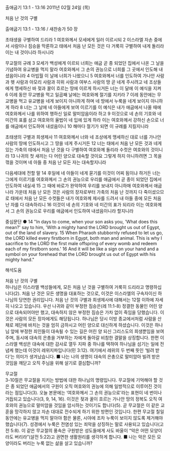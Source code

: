 출애굽기 13:1 - 13:16 
2011년 02월 24일 (목)

처음 난 것의 구별



출애굽기 13:1 - 13:16 / 새찬송가 50 장


초태생을 구별하여 드리라
1 여호와께서 모세에게 일러 이르시되 2 이스라엘 자손 중에서 사람이나 짐승을 막론하고 태에서 처음 난 모든 것은 다 거룩히 구별하여 내게 돌리라 이는 내 것이니라 하시니라  

무교절의 규례
3 모세가 백성에게 이르되 너희는 애굽 곧 종 되었던 집에서 나온 그 날을 기념하여 유교병을 먹지 말라 여호와께서 그 손의 권능으로 너희를 그 곳에서 인도해 내셨음이니라 4 아빕월 이 날에 너희가 나왔으니 5 여호와께서 너를 인도하여 가나안 사람과 헷 사람과 아모리 사람과 히위 사람과 여부스 사람의 땅 곧 네게 주시려고 네 조상들에게 맹세하신 바 젖과 꿀이 흐르는 땅에 이르게 하시거든 너는 이 달에 이 예식을 지켜 6 이레 동안 무교병을 먹고 일곱째 날에는 여호와께 절기를 지키라 7 이레 동안에는 무교병을 먹고 유교병을 네게 보이지 아니하게 하며 네 땅에서 누룩을 네게 보이지 아니하게 하라 8 너는 그 날에 네 아들에게 보여 이르기를 이 예식은 내가 애굽에서 나올 때에 여호와께서 나를 위하여 행하신 일로 말미암음이라 하고 9 이것으로 네 손의 기호와 네 미간의 표를 삼고 여호와의 율법이 네 입에 있게 하라 이는 여호와께서 강하신 손으로 너를 애굽에서 인도하여 내셨음이니 10 해마다 절기가 되면 이 규례를 지킬지니라

초태생의 구별과 희생제사
11 여호와께서 너와 네 조상에게 맹세하신 대로 너를 가나안 사람의 땅에 인도하시고 그 땅을 네게 주시거든 12 너는 태에서 처음 난 모든 것과 네게 있는 가축의 태에서 처음 난 것을 다 구별하여 여호와께 돌리라 수컷은 여호와의 것이니라 13 나귀의 첫 새끼는 다 어린 양으로 대속할 것이요 그렇게 하지 아니하려면 그 목을 꺾을 것이며 네 아들 중 처음 난 모든 자는 대속할지니라 

다음세대에 전할 말
14 후일에 네 아들이 네게 묻기를 이것이 어찌 됨이냐 하거든 너는 그에게 이르기를 여호와께서 그 손의 권능으로 우리를 애굽에서 곧 종이 되었던 집에서 인도하여 내실새 15 그 때에 바로가 완악하여 우리를 보내지 아니하매 여호와께서 애굽 나라 가운데 처음 난 모든 것은 사람의 장자로부터 가축의 처음 난 것까지 다 죽이셨으므로 태에서 처음 난 모든 수컷들은 내가 여호와께 제사를 드려서 내 아들 중에 모든 처음 난 자를 다 대속하리니 16 이것이 네 손의 기호와 네 미간의 표가 되리라 이는 여호와께서 그 손의 권능으로 우리를 애굽에서 인도하여 내셨음이니라 할지니라  

중심문단 ● 14 "In days to come, when your son asks you, 'What does this mean?' say to him, 'With a mighty hand the LORD brought us out of Egypt, out of the land of slavery. 15 When Pharaoh stubbornly refused to let us go, the LORD killed every firstborn in Egypt, both man and animal. This is why I sacrifice to the LORD the first male offspring of every womb and redeem each of my firstborn sons.' 16 And it will be like a sign on your hand and a symbol on your forehead that the LORD brought us out of Egypt with his mighty hand."

해석도움





처음 난 것의 구별  
하나님은 이스라엘 백성들에게, 모든 처음 난 것을 구별하여 거룩히 드리라고 명령하십니다(2). 처음 난 것은 모든 생명을 대표하는 것으로, 이것은 이스라엘의 구속자이신 하나님의 당연한 권리입니다. 처음 난 것의 구별과 희생제사에 대해서는 12절 이하에 자세히 나오고 있습니다. 우선 나귀와 같이 부정한 짐승은(레 11:1-8) 정결한 동물인 어린 양으로 대속되어야만 했고, 대속하지 않은 부정한 짐승은 가차 없이 죽임을 당했습니다. 이것은 사람의 모든 장자에게도 해당됩니다. 하나님은 당시 이방 종교에서처럼 사람을 산 채로 제단에 바치는 것을 엄히 금하시고 어린 양으로 대신하게 하셨습니다. 이것은 하나님 앞에 부정한 죄인들이 대속될 수 있는 길은 어린 양 되신 그리스도의 희생뿐임을 보여주며, 동시에 대속의 은총을 거부하는 자에게 돌아갈 비참한 결말을 상징합니다. 한편 이스라엘 백성은 대속에 대한 감사로 열두 지파 중 하나를 택하여 하나님을 섬기는 일에 전념케 했는데 이것이 레위지파입니다(민 3:12). 여기에서 레위의 두 번째 뜻인 ‘빌려 받다’는 의미가 생겨났습니다. 
■ 나는 나의 생명이 대속의 은총으로 말미암아 빌려 받은 것임을 깨닫고 오직 주님을 위해 살기로 결심합니까? 

무교절  
3-10절은 무교절을 지키는 방법에 대한 하나님의 명령입니다. 무교절에 기억해야 할 것은 종 되었던 애굽에서의 구원이 오직 여호와의 권능에 의해 일방적으로 이루어진 것이라는 점입니다(3). 오늘 본문에는 ‘여호와께서 그 손의 권능으로’라는 표현이 네 번이나 거듭되고 있습니다(3, 9, 14, 16). 이것은 젖과 꿀이 흐르는 가나안 땅의 정복도 오직 여호와의 권능으로 말미암을 것임을 암시하는 것이기도 합니다(5). 곧 무교절은 이 같은 교훈을 망각하지 않고 자손 대대로 전수되게 하기 위한 방편인 것입니다. 한편 무교절 칠일 동안에는 유교병을 먹지 말아야 함은 물론, 시야에 조차 누룩이 보이지 않도록 제거해야 했습니다(7). 성경에서 누룩은 전염성 있는 죄악을 상징하는 말로 사용되고 있습니다(고전 5:8). 이 같은 무교절의 풍속은 구원받은 성도들에게 사도 바울이 “악은 어떤 모양이라도 버리라”(살전 5:22)고 권면한 생활원리를 생각하게 합니다.
■ 나는 악은 모든 모양이라도 버리는 누룩 없는 삶을 살고 있습니까?
